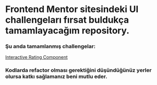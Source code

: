 # Frontend Mentor sitesindeki UI challengeları fırsat buldukça tamamlayacağım repository. 
### Şu anda tamamlanmış challengelar:

[Interactive Rating Component](https://frmentratingcomponent.netlify.app)


### Kodlarda refactor olması gerektiğini düşündüğünüz yerler olursa katkı sağlamanız beni mutlu eder.
